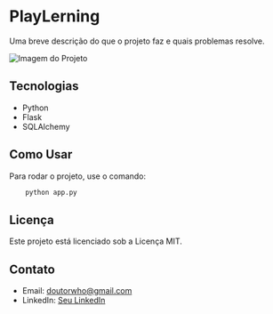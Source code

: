 <!-- Este é o título -->
# PlayLerning
<!-- Esta é a descrição -->
Uma breve descrição do que o projeto faz e quais problemas resolve.
<!-- Esta é de destaque -->
![Imagem do Projeto](link-da-imagem)
<!-- Esta é de tecnologias utilizadas -->
## Tecnologias
- Python
- Flask
- SQLAlchemy

<!-- Esta é de como usar -->
## Como Usar
Para rodar o projeto, use o comando:
```bash
    python app.py
```

<!-- Esta é é a licença -->
## Licença
Este projeto está licenciado sob a Licença MIT.


<!-- Esta é é o contato -->
## Contato
- Email: doutorwho@gmail.com
- LinkedIn: [Seu LinkedIn](https://linkedin.com/in/seu-perfil)



